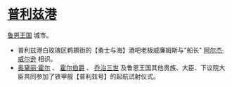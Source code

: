 # [普利兹港](../地区/普利兹港.md)

[鲁恩王国](../国家/鲁恩王国.md) 城市。

+ 普利兹港白玫瑰区鹈鹕街的【勇士与海】酒吧老板威廉姆斯与"船长" [阿尔杰·威尔逊](../人物/阿尔杰·威尔逊.md) 相识。
+ [奥黛丽·霍尔](../人物/奥黛丽·霍尔.md) 、 [霍尔伯爵](../人物/霍尔伯爵.md) 、 [乔治三世](../人物/乔治三世.md) 及鲁恩王国其他贵族、大臣、下议院大臣共同参加了铁甲舰【普利兹号】的起航试射仪式。
